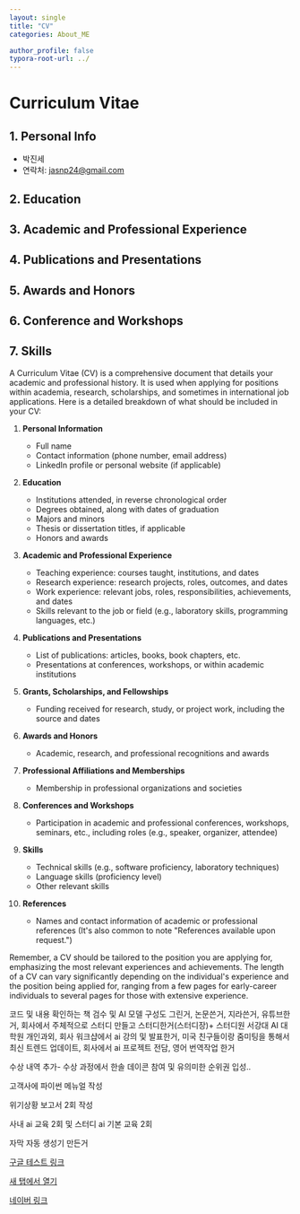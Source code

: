 ```yaml
---
layout: single
title: "CV"
categories: About_ME

author_profile: false
typora-root-url: ../
---
```


# Curriculum Vitae

## 1. Personal Info
  - 박진세
  - 연락처: jasnp24@gmail.com

## 2. Education

## 3. Academic and Professional Experience

## 4. Publications and Presentations

## 5. Awards and Honors

## 6. Conference and Workshops

## 7. Skills





A Curriculum Vitae (CV) is a comprehensive document that details your academic and professional history. It is used when applying for positions within academia, research, scholarships, and sometimes in international job applications. Here is a detailed breakdown of what should be included in your CV:

1. **Personal Information**
   - Full name
   - Contact information (phone number, email address)
   - LinkedIn profile or personal website (if applicable)

2. **Education**
   - Institutions attended, in reverse chronological order
   - Degrees obtained, along with dates of graduation
   - Majors and minors
   - Thesis or dissertation titles, if applicable
   - Honors and awards

3. **Academic and Professional Experience**
   - Teaching experience: courses taught, institutions, and dates
   - Research experience: research projects, roles, outcomes, and dates
   - Work experience: relevant jobs, roles, responsibilities, achievements, and dates
   - Skills relevant to the job or field (e.g., laboratory skills, programming languages, etc.)

4. **Publications and Presentations**
   - List of publications: articles, books, book chapters, etc.
   - Presentations at conferences, workshops, or within academic institutions

5. **Grants, Scholarships, and Fellowships**
   - Funding received for research, study, or project work, including the source and dates

6. **Awards and Honors**
   - Academic, research, and professional recognitions and awards

7. **Professional Affiliations and Memberships**
   - Membership in professional organizations and societies

8. **Conferences and Workshops**
   - Participation in academic and professional conferences, workshops, seminars, etc., including roles (e.g., speaker, organizer, attendee)

9. **Skills**
   - Technical skills (e.g., software proficiency, laboratory techniques)
   - Language skills (proficiency level)
   - Other relevant skills

10. **References**
    - Names and contact information of academic or professional references (It's also common to note "References available upon request.")

Remember, a CV should be tailored to the position you are applying for, emphasizing the most relevant experiences and achievements. The length of a CV can vary significantly depending on the individual's experience and the position being applied for, ranging from a few pages for early-career individuals to several pages for those with extensive experience. 

코드 및 내용 확인하는 책 검수 및 AI 모델 구성도 그린거, 논문쓴거, 지라쓴거, 유튜브한거, 회사에서 주체적으로 스터디 만들고 스터디한거(스터디장)+ 스터디원 서강대 AI 대학원 개인과외, 회사 워크샵에서 ai 강의 및 발표한거, 미국 친구들이랑 줌미팅을 통해서 최신 트렌드 업데이트, 회사에서 ai 프로젝트 전담, 영어 번역작업 한거

수상 내역 추가- 수상 과정에서 한솔 데이콘 참여 및 유의미한 순위권 입성..

고객사에 파이썬 메뉴얼 작성

위기상황 보고서 2회 작성

사내 ai 교육 2회 및 스터디 ai 기본 교육 2회

자막 자동 생성기 만든거

[구글 테스트 링크](http://www.google.co.kr)

<a href="https://www.google.com/" target="_blank">새 탭에서 열기</a>

<a href="https://www.naver.com/" target="_blank">네이버 링크</a>

